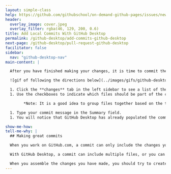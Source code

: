 ```yaml
---
layout: simple-class
help: https://github.com/githubschool/on-demand-github-pages/issues/new?title=I%20need%20help&body=Describe%20what%20you%20need%20help%20with%20here.
header:
  overlay_image: cover.jpeg
  overlay_filter: rgba(46, 129, 200, 0.6)
title: Add Local Commits With GitHub Desktop
permalink: /github-desktop/add-commits-github-desktop
next-page: /github-desktop/pull-request-github-desktop
facilitator: false
sidebar:
  nav: "github-desktop-nav"
main-content: |

  After you have finished making your changes, it is time to commit them.

  ![gif of following the directions below](../images/gifs/github-desktop/making-commits-locally.gif)

  1. Click the **changes** tab in the left sidebar to see a list of the files that have been changed or added since the last commit.
  1. Use the checkboxes to indicate which files should be part of the commit. In this activity, you'll select the `index.html` file.

        *Note: It is a good idea to group files together based on the type of changes or the file content. For example, if you fixed the same formatting issue in several documents, you should group them into one commit.*

  1. Type your commit message in the Summary field.
  1. You will notice that GitHub Desktop has already populated the commit button with the current branch. Simply click the button to commit your changes.

show-me-how:
tell-me-why: |
  ## Making great commits

  When you work on GitHub.com, a commit can only include the changes you made to a single file. But, when you work in the desktop app, you have a lot more control over your commits.

  With GitHub Desktop, a commit can include multiple files, or you can pick a specific change within a file you would like to commit.

  When you assemble the changes you have made, you should try to create what we like to call an **atomic commit**. In other words, each commit you make should contain changes that belong together and represent a discrete unit of work.
---
```

